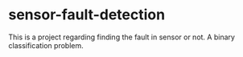 # sensor-fault-detection
This is a project regarding finding the fault in sensor or not. A binary classification problem. 
